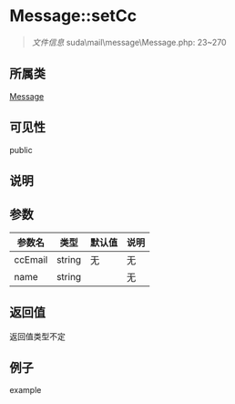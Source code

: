 # Message::setCc

> *文件信息* suda\mail\message\Message.php: 23~270
## 所属类 

[Message](../Message.md)

## 可见性

  public  
## 说明



## 参数

| 参数名 | 类型 | 默认值 | 说明 |
|--------|-----|-------|-------|
| ccEmail |  string | 无 | 无 |
| name |  string |  | 无 |

## 返回值
返回值类型不定

## 例子

example
